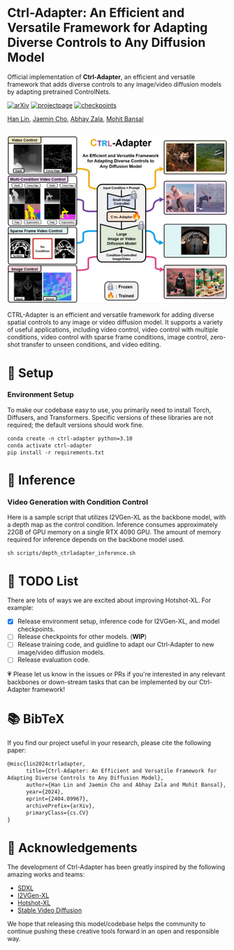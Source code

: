# Ctrl-Adapter: An Efficient and Versatile Framework for Adapting Diverse Controls to Any Diffusion Model

Official implementation of **Ctrl-Adapter**, an efficient and versatile framework that adds diverse controls
to any image/video diffusion models by adapting pretrained ControlNets.


[![arXiv](https://img.shields.io/badge/ArXiv-2404.09967-orange)](https://arxiv.org/abs/2404.09967) 
[![projectpage](https://img.shields.io/badge/Project-Page-green)](https://ctrl-adapter.github.io/)
[![checkpoints](https://img.shields.io/badge/Model-Checkpoints-blue)](https://huggingface.co/hanlincs/ctrl-adapter)




[Han Lin](https://hl-hanlin.github.io/),
[Jaemin Cho](https://j-min.io),
[Abhay Zala](https://aszala.com/),
[Mohit Bansal](https://www.cs.unc.edu/~mbansal/)




<br>
<img width="800" src="assets/teaser_update.gif"/>
<br>


CTRL-Adapter is an efficient and versatile framework for adding diverse
spatial controls to any image or video diffusion model. It supports a variety of useful
applications, including video control, video control with multiple conditions, video control with
sparse frame conditions, image control, zero-shot transfer to unseen conditions, and video editing.



# 🔧 Setup

### Environment Setup

To make our codebase easy to use, you primarily need to install Torch, Diffusers, and Transformers. Specific versions of these libraries are not required; the default versions should work fine.

```shell
conda create -n ctrl-adapter python=3.10
conda activate ctrl-adapter
pip install -r requirements.txt
```


# 🔮 Inference

### Video Generation with Condition Control

Here is a sample script that utilizes I2VGen-XL as the backbone model, with a depth map as the control condition. Inference consumes approximately 22GB of GPU memory on a single RTX 4090 GPU. The amount of memory required for inference depends on the backbone model used.

```
sh scripts/depth_ctrladapter_inference.sh
```

# 📝 TODO List
There are lots of ways we are excited about improving Hotshot-XL. For example:

- [x] Release environment setup, inference code for I2VGen-XL, and model checkpoints.
- [ ] Release checkpoints for other models.  (**WIP**)
- [ ] Release training code, and guidline to adapt our Ctrl-Adapter to new image/video diffusion models. 
- [ ] Release evaluation code.

💗 Please let us know in the issues or PRs if you're interested in any relevant backbones or down-stream tasks that can be implemented by our Ctrl-Adapter framework!

# 📚 BibTeX

If you find our project useful in your research, please cite the following paper:

```
@misc{lin2024ctrladapter,
      title={Ctrl-Adapter: An Efficient and Versatile Framework for Adapting Diverse Controls to Any Diffusion Model}, 
      author={Han Lin and Jaemin Cho and Abhay Zala and Mohit Bansal},
      year={2024},
      eprint={2404.09967},
      archivePrefix={arXiv},
      primaryClass={cs.CV}
}
```

# 🙏 Acknowledgements
The development of Ctrl-Adapter has been greatly inspired by the following amazing works and teams:

- [SDXL](https://stability.ai/stable-diffusion)
- [I2VGen-XL](https://i2vgen-xl.github.io/)
- [Hotshot-XL](https://github.com/hotshotco/Hotshot-XL)
- [Stable Video Diffusion](https://github.com/Stability-AI/generative-models)

We hope that releasing this model/codebase helps the community to continue pushing these creative tools forward in an open and responsible way.
